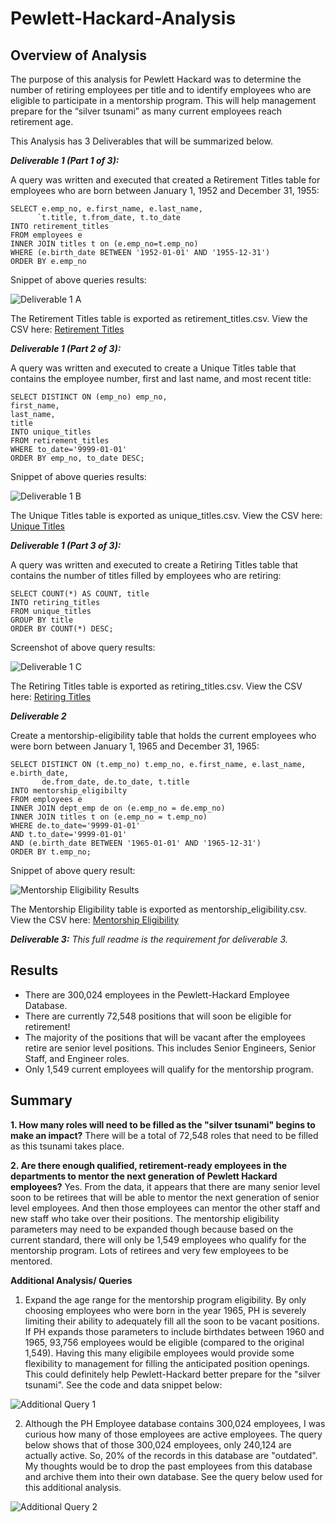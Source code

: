 # Pewlett-Hackard-Analysis

## Overview of Analysis

The purpose of this analysis for Pewlett Hackard was to determine the number of retiring employees per title and to identify employees who are eligible to participate in a mentorship program. This will help management prepare for the “silver tsunami” as many current employees reach retirement age.

This Analysis has 3 Deliverables that will be summarized below.

***Deliverable 1 (Part 1 of 3):***

A query was written and executed that created a Retirement Titles table for employees who are born between January 1, 1952 and December 31, 1955: 
```
SELECT e.emp_no, e.first_name, e.last_name,
      `t.title, t.from_date, t.to_date
INTO retirement_titles
FROM employees e
INNER JOIN titles t on (e.emp_no=t.emp_no)
WHERE (e.birth_date BETWEEN '1952-01-01' AND '1955-12-31')
ORDER BY e.emp_no
```

Snippet of above queries results:

![Deliverable 1 A](https://github.com/Kcav18/Pewlett-Hackard-Analysis/blob/main/Queries/Deliverable1a_results.png)

The Retirement Titles table is exported as retirement_titles.csv. View the CSV here: [Retirement Titles](Data/retirement_titles.csv)

***Deliverable 1 (Part 2 of 3):***

A query was written and executed to create a Unique Titles table that contains the employee number, first and last name, and most recent title:

```
SELECT DISTINCT ON (emp_no) emp_no,
first_name,
last_name,
title
INTO unique_titles
FROM retirement_titles
WHERE to_date='9999-01-01'
ORDER BY emp_no, to_date DESC;
```

Snippet of above queries results:

![Deliverable 1 B](https://github.com/Kcav18/Pewlett-Hackard-Analysis/blob/main/Queries/Deliverable1b_results.png)

The Unique Titles table is exported as unique_titles.csv. View the CSV here: [Unique Titles](Data/unique_titles.csv)

***Deliverable 1 (Part 3 of 3):***

A query was written and executed to create a Retiring Titles table that contains the number of titles filled by employees who are retiring:
```
SELECT COUNT(*) AS COUNT, title
INTO retiring_titles
FROM unique_titles
GROUP BY title
ORDER BY COUNT(*) DESC;
```
Screenshot of above query results:


![Deliverable 1 C](https://github.com/Kcav18/Pewlett-Hackard-Analysis/blob/main/Queries/Deliverable1c_results.png)

The Retiring Titles table is exported as retiring_titles.csv. View the CSV here: [Retiring Titles](Data/retiring_titles.csv)

***Deliverable 2***

Create a mentorship-eligibility table that holds the current employees who were born between January 1, 1965 and December 31, 1965:

```
SELECT DISTINCT ON (t.emp_no) t.emp_no, e.first_name, e.last_name, e.birth_date,
	   de.from_date, de.to_date, t.title
INTO mentorship_eligibilty
FROM employees e 
INNER JOIN dept_emp de on (e.emp_no = de.emp_no)
INNER JOIN titles t on (e.emp_no = t.emp_no)
WHERE de.to_date='9999-01-01' 
AND t.to_date='9999-01-01' 
AND (e.birth_date BETWEEN '1965-01-01' AND '1965-12-31')
ORDER BY t.emp_no;
```
Snippet of above query result:

![Mentorship Eligibility Results](https://github.com/Kcav18/Pewlett-Hackard-Analysis/blob/main/Queries/Deliverable2_results.png)

The Mentorship Eligibility table is exported as mentorship_eligibility.csv. View the CSV here: [Mentorship Eligibility](Data/mentorship_eligibility.csv)

***Deliverable 3:***
*This full readme is the requirement for deliverable 3.*

## Results

- There are 300,024 employees in the Pewlett-Hackard Employee Database.
- There are currently 72,548 positions that will soon be eligible for retirement!
- The majority of the positions that will be vacant after the employees retire are senior level positions. This includes Senior Engineers, Senior Staff, and Engineer roles.
- Only 1,549 current employees will qualify for the mentorship program.

## Summary

**1. How many roles will need to be filled as the "silver tsunami" begins to make an impact?** There will be a total of 72,548 roles that need to be filled as this tsunami takes place.

**2. Are there enough qualified, retirement-ready employees in the departments to mentor the next generation of Pewlett Hackard employees?** Yes. From the data, it appears that there are many senior level soon to be retirees that will be able to mentor the next generation of senior level employees. And then those employees can mentor the other staff and new staff who take over their positions. The mentorship eligibility parameters may need to be expanded though because based on the current standard, there will only be 1,549 employees who qualify for the mentorship program. Lots of retirees and very few employees to be mentored.

**Additional Analysis/ Queries**

1. Expand the age range for the mentorship program eligibility. By only choosing employees who were born in the year 1965, PH is severely limiting their ability to adequately fill all the soon to be vacant positions. If PH expands those parameters to include birthdates between 1960 and 1965, 93,756 employees would be eligible (compared to the original 1,549). Having this many eligibile employees would provide some flexibility to management for filling the anticipated position openings. This could definitely help Pewlett-Hackard better prepare for the "silver tsunami". See the code and data snippet below:

![Additional Query 1](https://github.com/Kcav18/Pewlett-Hackard-Analysis/blob/main/Queries/Additional_Query1.png)

2. Although the PH Employee database contains 300,024 employees, I was curious how many of those employees are active employees. The query below shows that of those 300,024 employees, only 240,124 are actually active. So, 20% of the records in this database are "outdated". My thoughts would be to drop the past employees from this database and archive them into their own database. See the query below used for this additional analysis.

![Additional Query 2](https://github.com/Kcav18/Pewlett-Hackard-Analysis/blob/main/Queries/Additional_Query2.png)


